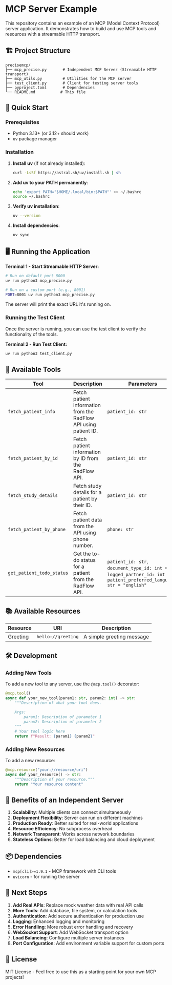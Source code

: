 # MCP Server Example

This repository contains an example of an MCP (Model Context Protocol) server application. It demonstrates how to build and use MCP tools and resources with a streamable HTTP transport.

## 🏗️ Project Structure

```
precisemcp/
├── mcp_precise.py       # Independent MCP Server (Streamable HTTP transport)
├── mcp_utils.py         # Utilities for the MCP server
├── test_client.py       # Client for testing server tools
├── pyproject.toml       # Dependencies
└── README.md           # This file
```

## 🚀 Quick Start

### Prerequisites

- Python 3.13+ (or 3.12+ should work)
- `uv` package manager

### Installation

1. **Install uv** (if not already installed):
   ```bash
   curl -LsSf https://astral.sh/uv/install.sh | sh
   ```

2. **Add uv to your PATH permanently**:
   ```bash
   echo 'export PATH="$HOME/.local/bin:$PATH"' >> ~/.bashrc
   source ~/.bashrc
   ```

3. **Verify uv installation**:
   ```bash
   uv --version
   ```

4. **Install dependencies**:
   ```bash
   uv sync
   ```

## 🖥️ Running the Application

**Terminal 1 - Start Streamable HTTP Server:**
```bash
# Run on default port 8000
uv run python3 mcp_precise.py

# Run on a custom port (e.g., 8001)
PORT=8001 uv run python3 mcp_precise.py
```
The server will print the exact URL it's running on.

### Running the Test Client

Once the server is running, you can use the test client to verify the functionality of the tools.

**Terminal 2 - Run Test Client:**
```bash
uv run python3 test_client.py
```

## 🔧 Available Tools

| Tool | Description | Parameters |
|------|-------------|------------|
| `fetch_patient_info` | Fetch patient information from the RadFlow API using patient ID. | `patient_id: str` |
| `fetch_patient_by_id` | Fetch patient information by ID from the RadFlow API. | `patient_id: str` |
| `fetch_study_details` | Fetch study details for a patient by their ID. | `patient_id: str` |
| `fetch_patient_by_phone` | Fetch patient data from the API using phone number. | `phone: str` |
| `get_patient_todo_status` | Get the to-do status for a patient from the RadFlow API. | `patient_id: str`, `document_type_id: int = 21`, `logged_partner_id: int = 1`, `patient_preferred_language: str = "english"` |

## 📚 Available Resources

| Resource | URI | Description |
|----------|-----|-------------|
| Greeting | `hello://greeting` | A simple greeting message |

## 🛠️ Development

### Adding New Tools

To add a new tool to any server, use the `@mcp.tool()` decorator:

```python
@mcp.tool()
async def your_new_tool(param1: str, param2: int) -> str:
    """Description of what your tool does.
    
    Args:
        param1: Description of parameter 1
        param2: Description of parameter 2
    """
    # Your tool logic here
    return f"Result: {param1} {param2}"
```

### Adding New Resources

To add a new resource:

```python
@mcp.resource("your://resource/uri")
async def your_resource() -> str:
    """Description of your resource."""
    return "Your resource content"
```

## 🌟 Benefits of an Independent Server

1. **Scalability**: Multiple clients can connect simultaneously
2. **Deployment Flexibility**: Server can run on different machines
3. **Production Ready**: Better suited for real-world applications
4. **Resource Efficiency**: No subprocess overhead
5. **Network Transparent**: Works across network boundaries
6. **Stateless Options**: Better for load balancing and cloud deployment

## 📦 Dependencies

- `mcp[cli]>=1.9.1` - MCP framework with CLI tools
- `uvicorn` - for running the server

## 🚀 Next Steps

1. **Add Real APIs**: Replace mock weather data with real API calls
2. **More Tools**: Add database, file system, or calculation tools
3. **Authentication**: Add secure authentication for production use
4. **Logging**: Enhanced logging and monitoring
5. **Error Handling**: More robust error handling and recovery
6. **WebSocket Support**: Add WebSocket transport option
7. **Load Balancing**: Configure multiple server instances
8. **Port Configuration**: Add environment variable support for custom ports

## 📝 License

MIT License - Feel free to use this as a starting point for your own MCP projects!
